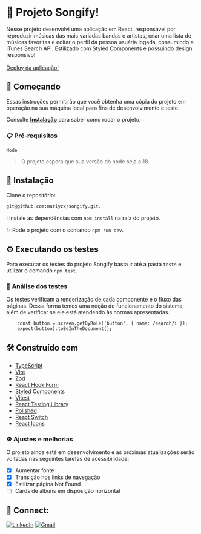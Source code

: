 # 🎵 Projeto Songify!

Nesse projeto desenvolvi uma aplicação em React, responsável por reproduzir músicas das mais variadas bandas e artistas, criar uma lista de músicas favoritas e editar o perfil da pessoa usuária logada, consumindo a iTunes Search API.
Estilizado com Styled Components e possuindo design responsivo!
<br>
<br>
[Deploy da aplicação!](https://songify-neon.vercel.app/)

## 🚀 Começando

Essas instruções permitirão que você obtenha uma cópia do projeto em operação na sua máquina local para fins de desenvolvimento e teste.

Consulte **[Instalação](#🔧-instalação)** para saber como rodar o projeto.

### 📋 Pré-requisitos

``Node``
> O projeto espera que sua versão do node seja a 18.

## 🔧 Instalação

Clone o repositório:

```
git@github.com:mariyzx/songify.git.
```
:information_source: Instale as dependências com `npm install` na raíz do projeto.

:sparkles: Rode o projeto com o comando `npm run dev`.

## ⚙️ Executando os testes

Para executar os testes do projeto Songify basta ir até a pasta `tests` e utilizar o comando `npm test`.

### 🔩 Análise dos testes

Os testes verificam a renderização de cada componente e o fluxo das páginas. Dessa forma temos uma noção do funcionamento do sistema, além de verificar se ele está atendendo às normas apresentadas.

```
    const button = screen.getByRole('button', { name: /search/i });
    expect(button).toBeInTheDocument();
```


## 🛠️ Construído com

* [TypeScript](https://www.typescriptlang.org/)
* [Vite](https://vitejs.dev/)
* [Zod](https://github.com/colinhacks/zod)
* [React Hook Form](https://react-hook-form.com/)
* [Styled Components](https://styled-components.com/)
* [Vitest](https://vitest.dev/)
* [React Testing Library](https://testing-library.com/)
* [Polished](https://polished.js.org/)
* [React Switch](https://www.npmjs.com/package/react-switch)
* [React Icons](https://react-icons.github.io/react-icons/)

### ⚙️ Ajustes e melhorias

O projeto ainda está em desenvolvimento e as próximas atualizações serão voltadas nas seguintes tarefas de acessibilidade:

- [x] Aumentar fonte
- [x] Transição nos links de navegação
- [x] Estilizar página Not Found
- [ ] Cards de álbuns em disposição horizontal

## 💚 Connect:

[![LinkedIn](https://img.shields.io/badge/LinkedIn-0077B5?style=for-the-badge&logo=linkedin&logoColor=white)](https://www.linkedin.com/in/marinhomariana8/) [![Gmail](https://img.shields.io/badge/Gmail-D14836?style=for-the-badge&logo=gmail&logoColor=white
)](mailto:marinhomariana8@gmail.com)


